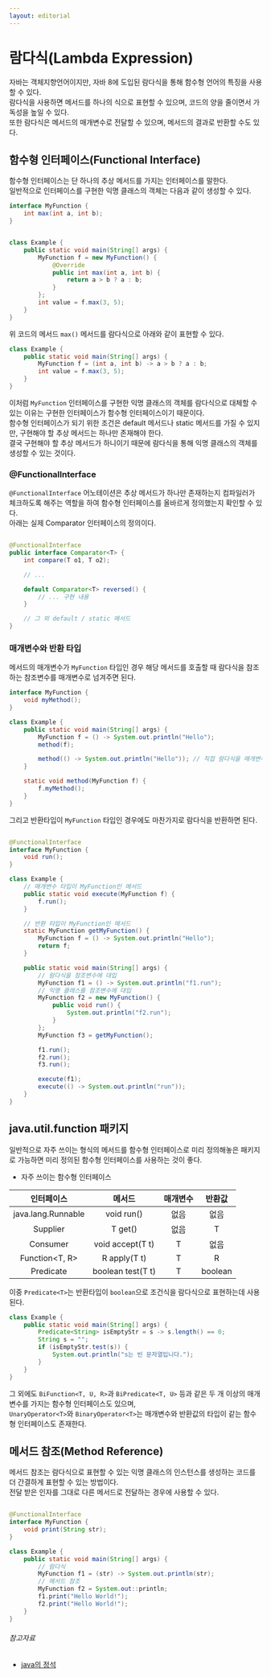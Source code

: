 ```yaml
---
layout: editorial
---
```


# 람다식(Lambda Expression)

자바는 객체지향언어이지만, 자바 8에 도입된 람다식을 통해 함수형 언어의 특징을 사용할 수 있다.  
람다식을 사용하면 메서드를 하나의 식으로 표현할 수 있으며, 코드의 양을 줄이면서 가독성을 높일 수 있다.  
또한 람다식은 메서드의 매개변수로 전달할 수 있으며, 메서드의 결과로 반환할 수도 있다.

## 함수형 인터페이스(Functional Interface)

함수형 인터페이스는 단 하나의 추상 메서드를 가지는 인터페이스를 말한다.  
일반적으로 인터페이스를 구현한 익명 클래스의 객체는 다음과 같이 생성할 수 있다.

```java
interface MyFunction {
    int max(int a, int b);
}


class Example {
    public static void main(String[] args) {
        MyFunction f = new MyFunction() {
            @Override
            public int max(int a, int b) {
                return a > b ? a : b;
            }
        };
        int value = f.max(3, 5);
    }
}
```

위 코드의 메서드 `max()` 메서드를 람다식으로 아래와 같이 표현할 수 있다.

```java
class Example {
    public static void main(String[] args) {
        MyFunction f = (int a, int b) -> a > b ? a : b;
        int value = f.max(3, 5);
    }
}
```

이처럼 `MyFunction` 인터페이스를 구현한 익명 클래스의 객체를 람다식으로 대체할 수 있는 이유는 구현한 인터페이스가 함수형 인터페이스이기 때문이다.  
함수형 인터페이스가 되기 위한 조건은 default 메서드나 static 메서드를 가질 수 있지만, 구현해야 할 추상 메서드는 하나만 존재해야 한다.  
결국 구현해야 할 추상 메서드가 하니이기 때문에 람다식을 통해 익명 클래스의 객체를 생성할 수 있는 것이다.

### @FunctionalInterface

`@FunctionalInterface` 어노테이션은 추상 메서드가 하나만 존재하는지 컴파일러가 체크하도록 해주는 역할을 하여 함수형 인터페이스를 올바르게 정의했는지 확인할 수 있다.  
아래는 실제 Comparator 인터페이스의 정의이다.

```java

@FunctionalInterface
public interface Comparator<T> {
    int compare(T o1, T o2);

    // ...

    default Comparator<T> reversed() {
        // ... 구현 내용
    }

    // 그 외 default / static 메서드
}
```

### 매개변수와 반환 타입

메서드의 매개변수가 `MyFunction` 타입인 경우 해당 메서드를 호출할 때 람다식을 참조하는 참조변수를 매개변수로 넘겨주면 된다.

```java
interface MyFunction {
    void myMethod();
}

class Example {
    public static void main(String[] args) {
        MyFunction f = () -> System.out.println("Hello");
        method(f);

        method(() -> System.out.println("Hello")); // 직접 람다식을 매개변수로 지정하는 방법
    }

    static void method(MyFunction f) {
        f.myMethod();
    }
}
```

그리고 반환타입이 `MyFunction` 타입인 경우에도 마찬가지로 람다식을 반환하면 된다.

```java

@FunctionalInterface
interface MyFunction {
    void run();
}

class Example {
    // 매개변수 타입이 MyFunction인 메서드
    public static void execute(MyFunction f) {
        f.run();
    }

    // 반환 타입이 MyFunction인 메서드
    static MyFunction getMyFunction() {
        MyFunction f = () -> System.out.println("Hello");
        return f;
    }

    public static void main(String[] args) {
        // 람다식을 참조변수에 대입
        MyFunction f1 = () -> System.out.println("f1.run");
        // 익명 클래스를 참조변수에 대입
        MyFunction f2 = new MyFunction() {
            public void run() {
                System.out.println("f2.run");
            }
        };
        MyFunction f3 = getMyFunction();

        f1.run();
        f2.run();
        f3.run();

        execute(f1);
        execute(() -> System.out.println("run"));
    }
}
```

## java.util.function 패키지

일반적으로 자주 쓰이는 형식의 메서드를 함수형 인터페이스로 미리 정의해놓은 패키지로 가능하면 미리 정의된 함수형 인터페이스를 사용하는 것이 좋다.

- 자주 쓰이는 함수형 인터페이스

|       인터페이스        |        메서드        | 매개변수 |   반환값   |
|:------------------:|:-----------------:|:----:|:-------:|
| java.lang.Runnable |    void run()     |  없음  |   없음    |
|    Supplier<T>     |      T get()      |  없음  |    T    |
|    Consumer<T>     | void accept(T t)  |  T   |   없음    |
|   Function<T, R>   |   R apply(T t)    |  T   |    R    |
|    Predicate<T>    | boolean test(T t) |  T   | boolean |

이중 `Predicate<T>`는 반환타입이 `boolean`으로 조건식을 람다식으로 표현하는데 사용된다.

```java
class Example {
    public static void main(String[] args) {
        Predicate<String> isEmptyStr = s -> s.length() == 0;
        String s = "";
        if (isEmptyStr.test(s)) {
            System.out.println("s는 빈 문자열입니다.");
        }
    }
}
```

그 외에도 `BiFunction<T, U, R>`과 `BiPredicate<T, U>` 등과 같은 두 개 이상의 매개변수를 가지는 함수형 인터페이스도 있으며,  
`UnaryOperator<T>`와 `BinaryOperator<T>`는 매개변수와 반환값의 타입이 같는 함수형 인터페이스도 존재한다.

## 메서드 참조(Method Reference)

메서드 참조는 람다식으로 표현할 수 있는 익명 클래스의 인스턴스를 생성하는 코드를 더 간결하게 표현할 수 있는 방법이다.  
전달 받은 인자를 그대로 다른 메서드로 전달하는 경우에 사용할 수 있다.

```java

@FunctionalInterface
interface MyFunction {
    void print(String str);
}

class Example {
    public static void main(String[] args) {
        // 람다식
        MyFunction f1 = (str) -> System.out.println(str);
        // 메서드 참조
        MyFunction f2 = System.out::println;
        f1.print("Hello World!");
        f2.print("Hello World!");
    }
}
```

###### 참고자료

- [java의 정석](https://www.nl.go.kr/seoji/contents/S80100000000.do?schM=intgr_detail_view_isbn&page=1&pageUnit=10&schType=simple&schStr=Java의+정석&isbn=9788994492032&cipId=200741285%2C)